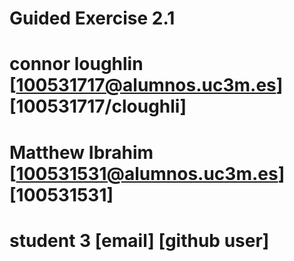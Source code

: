 # Guided Exercise 2.1
# connor loughlin  [100531717@alumnos.uc3m.es] [100531717/cloughli]
# Matthew Ibrahim [100531531@alumnos.uc3m.es] [100531531]
# student 3  [email] [github user]
